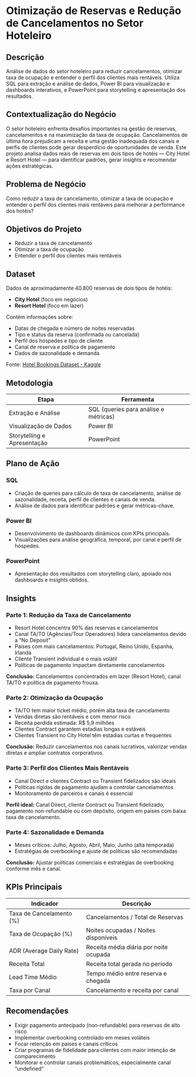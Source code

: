 # Otimização de Reservas e Redução de Cancelamentos no Setor Hoteleiro

## Descrição
Análise de dados do setor hoteleiro para reduzir cancelamentos, otimizar taxa de ocupação e entender o perfil dos clientes mais rentáveis. Utiliza SQL para extração e análise de dados, Power BI para visualização e dashboards interativos, e PowerPoint para storytelling e apresentação dos resultados.

## Contextualização do Negócio
O setor hoteleiro enfrenta desafios importantes na gestão de reservas, cancelamentos e na maximização da taxa de ocupação. Cancelamentos de última hora prejudicam a receita e uma gestão inadequada dos canais e perfis de clientes pode gerar desperdício de oportunidades de venda. Este projeto analisa dados reais de reservas em dois tipos de hotéis — City Hotel e Resort Hotel — para identificar padrões, gerar insights e recomendar ações estratégicas.

## Problema de Negócio
Como reduzir a taxa de cancelamento, otimizar a taxa de ocupação e entender o perfil dos clientes mais rentáveis para melhorar a performance dos hotéis?

## Objetivos do Projeto
- Reduzir a taxa de cancelamento  
- Otimizar a taxa de ocupação  
- Entender o perfil dos clientes mais rentáveis  

## Dataset
Dados de aproximadamente 40.800 reservas de dois tipos de hotéis:
- **City Hotel** (foco em negócios)  
- **Resort Hotel** (foco em lazer)  

Contém informações sobre:  
- Datas de chegada e número de noites reservadas  
- Tipo e status da reserva (confirmada ou cancelada)  
- Perfil dos hóspedes e tipo de cliente  
- Canal de reserva e política de pagamento  
- Dados de sazonalidade e demanda  

Fonte: [Hotel Bookings Dataset - Kaggle](https://www.kaggle.com/jessemostipak/hotel-booking-demand)

## Metodologia

| Etapa                 | Ferramenta                        |
|-----------------------|---------------------------------|
| Extração e Análise    | SQL (queries para análise e métricas)   |
| Visualização de Dados  | Power BI                       |
| Storytelling e Apresentação | PowerPoint                |

## Plano de Ação

### SQL
- Criação de queries para cálculo de taxa de cancelamento, análise de sazonalidade, receita, perfil de clientes e canais de venda.  
- Análise de dados para identificar padrões e gerar métricas-chave.  

### Power BI
- Desenvolvimento de dashboards dinâmicos com KPIs principais.  
- Visualizações para análise geográfica, temporal, por canal e perfil de hóspedes.  

### PowerPoint
- Apresentação dos resultados com storytelling claro, apoiado nos dashboards e insights obtidos.

## Insights

### Parte 1: Redução da Taxa de Cancelamento
- Resort Hotel concentra 90% das reservas e cancelamentos  
- Canal TA/TO (Agências/Tour Operadores) lidera cancelamentos devido a “No Deposit”  
- Países com mais cancelamentos: Portugal, Reino Unido, Espanha, Irlanda  
- Cliente Transient individual é o mais volátil  
- Políticas de pagamento impactam diretamente cancelamentos  

**Conclusão:** Cancelamentos concentrados em lazer (Resort Hotel), canal TA/TO e política de pagamento frouxa.

### Parte 2: Otimização da Ocupação
- TA/TO tem maior ticket médio, porém alta taxa de cancelamento  
- Vendas diretas são rentáveis e com menor risco  
- Receita perdida estimada: R$ 5,9 milhões  
- Clientes Contract garantem estadias longas e estáveis  
- Clientes Transient no City Hotel têm estadias curtas e frequentes  

**Conclusão:** Reduzir cancelamentos nos canais lucrativos, valorizar vendas diretas e ampliar contratos corporativos.

### Parte 3: Perfil dos Clientes Mais Rentáveis
- Canal Direct e clientes Contract ou Transient fidelizados são ideais  
- Políticas rígidas de pagamento ajudam a controlar cancelamentos  
- Monitoramento de parceiros e canais é essencial  

**Perfil ideal:** Canal Direct, cliente Contract ou Transient fidelizado, pagamento non-refundable ou com depósito, origem em países com baixa taxa de cancelamento.

### Parte 4: Sazonalidade e Demanda
- Meses críticos: Julho, Agosto, Abril, Maio, Junho (alta temporada)  
- Estratégias de overbooking e ajuste de políticas são recomendadas  

**Conclusão:** Ajustar políticas comerciais e estratégias de overbooking conforme mês e canal.

## KPIs Principais

| Indicador             | Descrição                                  |
|-----------------------|--------------------------------------------|
| Taxa de Cancelamento (%) | Cancelamentos / Total de Reservas         |
| Taxa de Ocupação (%)     | Noites ocupadas / Noites disponíveis       |
| ADR (Average Daily Rate) | Receita média diária por noite ocupada     |
| Receita Total            | Receita total gerada no período             |
| Lead Time Médio          | Tempo médio entre reserva e chegada         |
| Taxa por Canal           | Cancelamento e receita por canal            |

## Recomendações

- Exigir pagamento antecipado (non-refundable) para reservas de alto risco  
- Implementar overbooking controlado em meses voláteis  
- Focar retenção em países e canais críticos  
- Criar programas de fidelidade para clientes com maior intenção de comparecimento  
- Monitorar e controlar canais problemáticos, especialmente canal “undefined”

